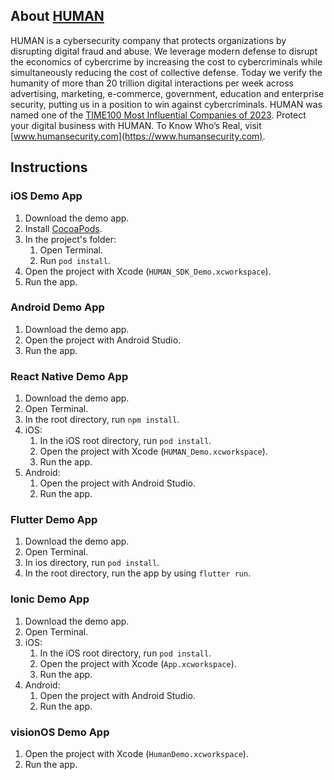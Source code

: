 ## About [HUMAN](https://www.humansecurity.com/) 

HUMAN is a cybersecurity company that protects organizations by disrupting digital fraud and abuse. We leverage modern defense to disrupt the economics of cybercrime by increasing the cost to cybercriminals while simultaneously reducing the cost of collective defense. Today we verify the humanity of more than 20 trillion digital interactions per week across advertising, marketing, e-commerce, government, education and enterprise security, putting us in a position to win against cybercriminals. HUMAN was named one of the [TIME100 Most Influential Companies of 2023](https://time.com/collection/time100-companies-2023/6285152/human-security/). Protect your digital business with HUMAN. To Know Who’s Real, visit [www.humansecurity.com](https://www.humansecurity.com).

## Instructions
### iOS Demo App
1. Download the demo app.
2. Install [CocoaPods](https://cocoapods.org/).
3. In the project's folder:
    1. Open Terminal.
    2. Run `pod install`.
4. Open the project with Xcode (`HUMAN_SDK_Demo.xcworkspace`).
5. Run the app.


### Android Demo App
1. Download the demo app.
2. Open the project with Android Studio.
3. Run the app.


### React Native Demo App
1. Download the demo app.
2. Open Terminal.
3. In the root directory, run `npm install`.
4. iOS:
    1. In the iOS root directory, run `pod install`.
    2. Open the project with Xcode (`HUMAN_Demo.xcworkspace`).
    3. Run the app.
5. Android:
    1. Open the project with Android Studio.
    2. Run the app.


### Flutter Demo App
1. Download the demo app.
2. Open Terminal.
3. In ios directory, run `pod install`.
4. In the root directory, run the app by using `flutter run`.


### Ionic Demo App
1. Download the demo app.
2. Open Terminal.
3. iOS:
    1. In the iOS root directory, run `pod install`.
    2. Open the project with Xcode (`App.xcworkspace`).
    3. Run the app.
4. Android:
    1. Open the project with Android Studio.
    2. Run the app.


### visionOS Demo App
1. Open the project with Xcode (`HumanDemo.xcworkspace`).
2. Run the app.
